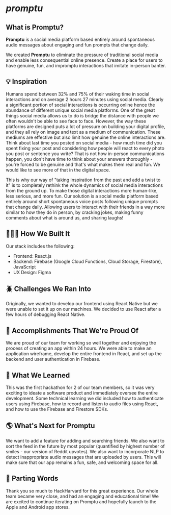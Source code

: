 # *promptu*
## What is Promptu?

**Promptu** is a social media platform based entirely around spontaneous audio messages about engaging and fun prompts that change daily.

We created **Promptu** to eliminate the pressure of traditional social media and enable less consequential online presence. Create a place for users to have genuine, fun, and impromptu interactions that imitate in-person banter.

## 💡 Inspiration
Humans spend between 32% and 75% of their waking time in social interactions and on average 2 hours 27 minutes using social media. Clearly a significant portion of social interactions is occurring online hence the abundance of different unique social media platforms. One of the great things social media allows us to do is bridge the distance with people we often wouldn't be able to see face to face. However, the way these platforms are designed puts a lot of pressure on building your digital profile, and they all rely on image and text as a medium of communication. These mediums are effective but also limit how genuine the online interactions are. Think about last time you posted on social media - how much time did you spent fixing your post and considering how people will react to every photo you post or sentence you write? That is not how in-person communications happen, you don't have time to think about your answers thoroughly - you're forced to be genuine and that's what makes them real and fun. We would like to see more of that in the digital space. 

This is why our way of "taking inspiration from the past and add a twist to it" is to completely rethink the whole dynamics of social media interactions from the ground up. To make those digital interactions more human-like, less serious, and more fun. Our solution is a social media platform based entirely around short spontaneous voice posts following unique prompts that change daily. Allowing users to interact with their friends in a way more similar to how they do in person, by cracking jokes, making funny comments about what is around us, and sharing laughs! 

## 👩🏻‍💻 How We Built It

Our stack includes the following:

- Frontend: React.js
- Backend: Firebase (Google Cloud Functions, Cloud Storage, Firestore), JavaScript
- UX Design: Figma

## 🪲 Challenges We Ran Into 

Originally, we wanted to develop our frontend using React Native but we were unable to set it up on our machines. We decided to use React after a few hours of debugging React Native.

## 👏 Accomplishments That We're Proud Of

We are proud of our team for working so well together and enjoying the process of creating an app within 24 hours. We were able to make an application wireframe, develop the entire frontend in React, and set up the backend and user authentication in Firebase.

## 🔖 What We Learned

This was the first hackathon for 2 of our team members, so it was very exciting to ideate a software product and immediately oversee the entire development. Some technical learning we did included how to authenticate users using Firebase, how to record and listen to audio files using React, and how to use the Firebase and Firestore SDKs.

## 🌎 What's Next for Promptu

We want to add a feature for adding and searching friends. We also want to sort the feed in the future by most popular (quantified by highest number of smiles - our version of Reddit upvotes).
We also want to incorporate NLP to detect inappropriate audio messages that are uploaded by users. This will make sure that our app remains a fun, safe, and welcoming space for all.

## 🤝 Parting Words

Thank you so much to HackHarvard for this great experience. Our whole team became very close, and had an engaging and educational time! We are excited to continue iterating on Promptu and hopefully launch to the Apple and Android app stores.
